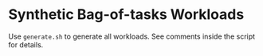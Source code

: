 # Synthetic Bag-of-tasks Workloads

Use `generate.sh` to generate all workloads.
See comments inside the script for details.